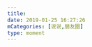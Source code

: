 ```yaml
---
title: 
date: 2019-01-25 16:27:26
mCategories: [说说,朋友圈]
type: moment
---
```


<div id="pics-20190125162726"></div>

<script src="/lib/moment/pics.js"></script>
<script>
var data = [
    {"link": "2019-01-25_000000.jpeg", "type": "shuoshuo"},
    {"link": "2019-01-25_000001.jpeg", "type": "shuoshuo"},
    {"link": "2019-01-25_000002.jpeg", "type": "shuoshuo"}
];
picsRender(data, "pics-20190125162726");
</script>

